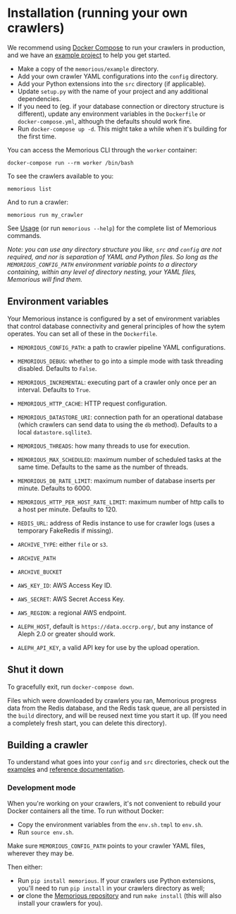 # Installation (running your own crawlers)

We recommend using [Docker Compose](https://docs.docker.com/compose/) to run your crawlers in production, and we have an [example project](https://github.com/alephdata/memorious/tree/master/example) to help you get started.

* Make a copy of the `memorious/example` directory.
* Add your own crawler YAML configurations into the `config` directory.
* Add your Python extensions into the `src` directory (if applicable).
* Update `setup.py` with the name of your project and any additional dependencies.
* If you need to (eg. if your database connection or directory structure is different), update any environment variables in the `Dockerfile` or `docker-compose.yml`, although the defaults should work fine.
* Run `docker-compose up -d`. This might take a while when it's building for the first time.

You can access the Memorious CLI through the `worker` container:

```
docker-compose run --rm worker /bin/bash
```

To see the crawlers available to you:

```
memorious list
```

And to run a crawler:

```
memorious run my_crawler
```

See [Usage](https://memorious.readthedocs.io/en/latest/usage.html) (or run `memorious --help`) for the complete list of Memorious commands.

*Note: you can use any directory structure you like, `src` and `config` are not required, and nor is separation of YAML and Python files. So long as the `MEMORIOUS_CONFIG_PATH` environment variable points to a directory containing, within any level of directory nesting, your YAML files, Memorious will find them.*

## Environment variables

Your Memorious instance is configured by a set of environment variables that control database connectivity and general principles of how the sytem operates. You can set all of these in the `Dockerfile`.

* ``MEMORIOUS_CONFIG_PATH``: a path to crawler pipeline YAML configurations.
* ``MEMORIOUS_DEBUG``: whether to go into a simple mode with task threading disabled. Defaults to `False`.
* ``MEMORIOUS_INCREMENTAL``: executing part of a crawler only once per an interval. Defaults to `True`.
* ``MEMORIOUS_HTTP_CACHE``: HTTP request configuration.
* ``MEMORIOUS_DATASTORE_URI``: connection path for an operational database (which crawlers can send data to using the `db` method). Defaults to a local `datastore.sqllite3`.
* ``MEMORIOUS_THREADS``: how many threads to use for execution.
* ``MEMORIOUS_MAX_SCHEDULED``: maximum number of scheduled tasks at the same time. Defaults to the same as the number of threads.
* ``MEMORIOUS_DB_RATE_LIMIT``: maximum number of database inserts per minute. Defaults to 6000.
* ``MEMORIOUS_HTTP_PER_HOST_RATE_LIMIT``: maximum number of http calls to a host per minute. Defaults to 120.

* ``REDIS_URL``: address of Redis instance to use for crawler logs (uses a temporary FakeRedis if missing).
* ``ARCHIVE_TYPE``: either ``file`` or ``s3``.
* ``ARCHIVE_PATH``
* ``ARCHIVE_BUCKET``
* ``AWS_KEY_ID``: AWS Access Key ID.
* ``AWS_SECRET``: AWS Secret Access Key.
* ``AWS_REGION``: a regional AWS endpoint.

* ``ALEPH_HOST``, default is ``https://data.occrp.org/``, but any instance
  of Aleph 2.0 or greater should work.
* ``ALEPH_API_KEY``, a valid API key for use by the upload operation. 

## Shut it down

To gracefully exit, run `docker-compose down`.

Files which were downloaded by crawlers you ran, Memorious progress data from the Redis database, and the Redis task queue, are all persisted in the `build` directory, and will be reused next time you start it up. (If you need a completely fresh start, you can delete this directory).

## Building a crawler

To understand what goes into your `config` and `src` directories, check out the [examples](https://github.com/alephdata/memorious/tree/master/example) and [reference documentation](https://memorious.readthedocs.io/en/latest/buildingcrawler.html).

### Development mode

When you're working on your crawlers, it's not convenient to rebuild your Docker containers all the time. To run without Docker:

* Copy the environment variables from the `env.sh.tmpl` to `env.sh`.
* Run `source env.sh`.

Make sure ``MEMORIOUS_CONFIG_PATH`` points to your crawler YAML files, wherever they may be.

Then either:

* Run `pip install memorious`. If your crawlers use Python extensions, you'll need to run `pip install` in your crawlers directory as well;
* **or** clone the [Memorious repository](https://github.com/alephdata/memorious) and run `make install` (this will also install your crawlers for you).

